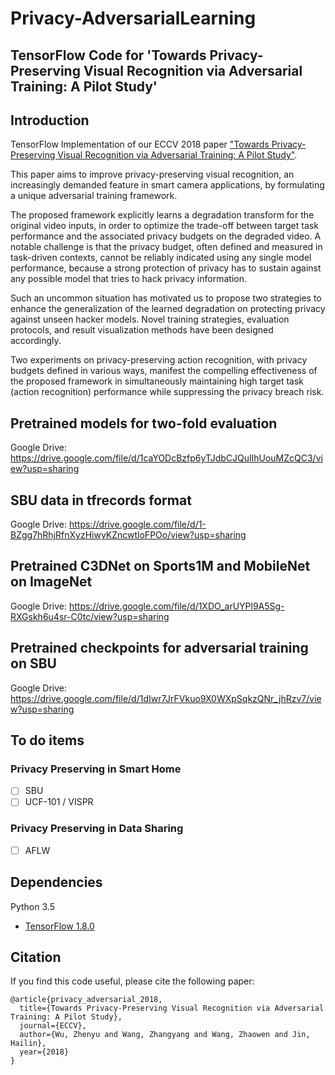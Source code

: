# Privacy-AdversarialLearning
## TensorFlow Code for 'Towards Privacy-Preserving Visual Recognition via Adversarial Training: A Pilot Study'

## Introduction

TensorFlow Implementation of our ECCV 2018 paper ["Towards Privacy-Preserving Visual Recognition via Adversarial Training: A Pilot Study"](https://arxiv.org/abs/1807.08379).

This paper aims to improve privacy-preserving visual recognition, an increasingly demanded feature in smart camera applications, by formulating a unique adversarial training framework. 

The proposed framework explicitly learns a degradation transform for the original video inputs, in order to optimize the trade-off between target task performance and the associated privacy budgets on the degraded video. A notable challenge is that the privacy budget, often defined and measured in task-driven contexts, cannot be reliably indicated using any single model performance, because a strong protection of privacy has to sustain against any possible model that tries to hack privacy information. 

Such an uncommon situation has motivated us to propose two strategies to enhance the generalization of the learned degradation on protecting privacy against unseen hacker models. Novel training strategies, evaluation protocols, and result visualization methods have been designed accordingly. 

Two experiments on privacy-preserving action recognition, with privacy budgets defined in various ways, manifest the compelling effectiveness of the proposed framework in simultaneously maintaining high target task (action recognition) performance while suppressing the privacy breach risk.

## Pretrained models for two-fold evaluation
Google Drive: https://drive.google.com/file/d/1caYODcBzfp6yTJdbCJQuIlhUouMZcQC3/view?usp=sharing
## SBU data in tfrecords format
Google Drive: https://drive.google.com/file/d/1-BZgg7hRhjRfnXyzHiwyKZncwtloFPOo/view?usp=sharing
## Pretrained C3DNet on Sports1M and MobileNet on ImageNet
Google Drive: https://drive.google.com/file/d/1XDO_arUYPl9A5Sg-RXGskh6u4sr-C0tc/view?usp=sharing
## Pretrained checkpoints for adversarial training on SBU
Google Drive: https://drive.google.com/file/d/1dIwr7JrFVkuo9X0WXpSqkzQNr_jhRzv7/view?usp=sharing
## To do items

### Privacy Preserving in Smart Home

- [ ] SBU
- [ ] UCF-101 / VISPR

### Privacy Preserving in Data Sharing

- [ ] AFLW

## Dependencies

Python 3.5
* [TensorFlow 1.8.0](https://www.tensorflow.org/)

## Citation

If you find this code useful, please cite the following paper:

    @article{privacy_adversarial_2018, 
      title={Towards Privacy-Preserving Visual Recognition via Adversarial Training: A Pilot Study}, 
      journal={ECCV}, 
      author={Wu, Zhenyu and Wang, Zhangyang and Wang, Zhaowen and Jin, Hailin}, 
      year={2018}
    }
